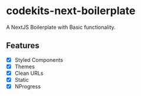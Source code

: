 # codekits-next-boilerplate

A NextJS Boilerplate with Basic functionality.

## Features

- [x] Styled Components
- [x] Themes
- [x] Clean URLs
- [x] Static
- [x] NProgress
